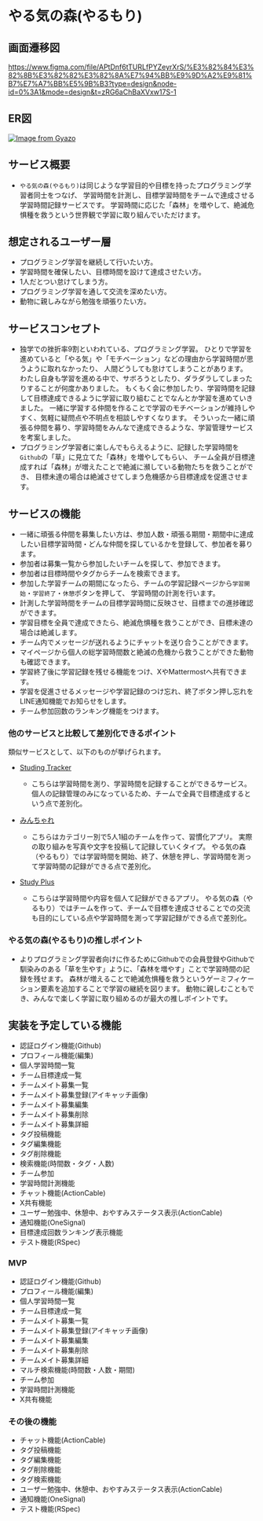 # やる気の森(やるもり) 

## 画面遷移図
https://www.figma.com/file/APtDnf6tTURLfPYZeyrXrS/%E3%82%84%E3%82%8B%E3%82%82%E3%82%8A%E7%94%BB%E9%9D%A2%E9%81%B7%E7%A7%BB%E5%9B%B3?type=design&node-id=0%3A1&mode=design&t=zRG6aChBaXVxw17S-1

## ER図
[![Image from Gyazo](https://i.gyazo.com/9b1318ba3c3b065c6469936fbb859e1c.png)](https://gyazo.com/9b1318ba3c3b065c6469936fbb859e1c)

## サービス概要
- `やる気の森(やるもり)`は同じような学習目的や目標を持ったプログラミング学習者同士をつなげ、
学習時間を計測し、目標学習時間をチームで達成させる学習時間記録サービスです。
学習時間に応じた「森林」を増やして、絶滅危惧種を救うという世界観で学習に取り組んでいただけます。

## 想定されるユーザー層
- プログラミング学習を継続して行いたい方。
- 学習時間を確保したい、目標時間を設けて達成させたい方。
- 1人だとつい怠けてしまう方。
- プログラミング学習を通して交流を深めたい方。
- 動物に親しみながら勉強を頑張りたい方。

## サービスコンセプト
- 独学での挫折率9割といわれている、プログラミング学習。
ひとりで学習を進めていると「やる気」や「モチベーション」などの理由から学習時間が思うように取れなかったり、
人間どうしても怠けてしまうことがあります。
わたし自身も学習を進める中で、サボろうとしたり、ダラダラしてしまったりすることが何度かありました。
もくもく会に参加したり、学習時間を記録して目標達成できるように学習に取り組むことでなんとか学習を進めていきました。
一緒に学習する仲間を作ることで学習のモチベーションが維持しやすく、気軽に疑問点や不明点を相談しやすくなります。
そういった一緒に頑張る仲間を募り、学習時間をみんなで達成できるような、学習管理サービスを考案しました。
- プログラミング学習者に楽しんでもらえるように、記録した学習時間を`Github`の「草」に見立てた「森林」を増やしてもらい、
チーム全員が目標達成すれば「森林」が増えたことで絶滅に瀕している動物たちを救うことができ、
目標未達の場合は絶滅させてしまう危機感から目標達成を促進させます。


## サービスの機能
- 一緒に頑張る仲間を募集したい方は、参加人数・頑張る期間・期間中に達成したい目標学習時間・どんな仲間を探しているかを登録して、参加者を募ります。
- 参加者は募集一覧から参加したいチームを探して、参加できます。
- 参加者は目標時間やタグからチームを検索できます。
- 参加した学習チームの期間になったら、チームの学習記録ページから`学習開始`・`学習終了`・`休憩`ボタンを押して、
学習時間の計測を行います。
- 計測した学習時間をチームの目標学習時間に反映させ、目標までの進捗確認ができます。
- 学習目標を全員で達成できたら、絶滅危惧種を救うことができ、目標未達の場合は絶滅します。
- チーム内でメッセージが送れるようにチャットを送り合うことができます。
- マイページから個人の総学習時間数と絶滅の危機から救うことができた動物も確認できます。
- 学習終了後に学習記録を残せる機能をつけ、XやMattermostへ共有できます。
- 学習を促進させるメッセージや学習記録のつけ忘れ、終了ボタン押し忘れをLINE通知機能でお知らせをします。
- チーム参加回数のランキング機能をつけます。

### 他のサービスと比較して差別化できるポイント
類似サービスとして、以下のものが挙げられます。
- [Studing Tracker]()
  - こちらは学習時間を測り、学習時間を記録することができるサービス。
個人の記録管理のみになっているため、チームで全員で目標達成するという点で差別化。
- [みんちゃれ]()
  - こちらはカテゴリー別で5人1組のチームを作って、習慣化アプリ。
実際の取り組みを写真や文字を投稿して記録していくタイプ。
やる気の森（やるもり）では学習時間を開始、終了、休憩を押し、学習時間を測って学習時間の記録ができる点で差別化。 

- [Study Plus]()
  - こちらは学習時間や内容を個人て記録ができるアプリ。
やる気の森（やるもり）ではチームを作って、チームで目標を達成させることでの交流も目的にしている点や学習時間を測って学習記録ができる点で差別化。

### やる気の森(やるもり)の推しポイント
- よりプログラミング学習者向けに作るためにGithubでの会員登録やGithubで馴染みのある「草を生やす」ように、「森林を増やす」ことで学習時間の記録を残せます。
森林が増えることで絶滅危惧種を救うというゲーミフィケーション要素を追加することで学習の継続を図ります。
動物に親しむこともでき、みんなで楽しく学習に取り組めるのが最大の推しポイントです。

## 実装を予定している機能
  - 認証ログイン機能(Github)
  - プロフィール機能(編集)
  - 個人学習時間一覧
  - チーム目標達成一覧
  - チームメイト募集一覧
  - チームメイト募集登録(アイキャッチ画像)
  - チームメイト募集編集
  - チームメイト募集削除
  - チームメイト募集詳細
  - タグ投稿機能
  - タグ編集機能
  - タグ削除機能
  - 検索機能(時間数・タグ・人数)
  - チーム参加
  - 学習時間計測機能
  - チャット機能(ActionCable)
  - X共有機能
  - ユーザー勉強中、休憩中、おやすみステータス表示(ActionCable)
  - 通知機能(OneSignal)
  - 目標達成回数ランキング表示機能
  - テスト機能(RSpec)

### MVP
  - 認証ログイン機能(Github)
  - プロフィール機能(編集)
  - 個人学習時間一覧
  - チーム目標達成一覧
  - チームメイト募集一覧
  - チームメイト募集登録(アイキャッチ画像)
  - チームメイト募集編集
  - チームメイト募集削除
  - チームメイト募集詳細
  - マルチ検索機能(時間数・人数・期間)
  - チーム参加
  - 学習時間計測機能
  - X共有機能

### その後の機能
  - チャット機能(ActionCable)
  - タグ投稿機能
  - タグ編集機能
  - タグ削除機能
  - タグ検索機能
  - ユーザー勉強中、休憩中、おやすみステータス表示(ActionCable)
  - 通知機能(OneSignal)
  - テスト機能(RSpec)
